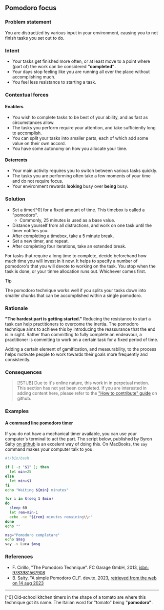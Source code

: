 ## Pomodoro focus

### Problem statement

You are distract/ed by various input in your environment, causing you to not finish tasks you set out to do.

### Intent

* Your tasks get finished more often, or at least move to a point where (part of) the work can be considered  __"completed"__.
* Your days stop feeling like you are running all over the place without accomplishing much.
* You feel less resistance to starting a task.

### Contextual forces

#### Enablers

* You wish to complete tasks to be best of your ability, and as fast as circumstances allow.
* The tasks you perform require your attention, and take sufficiently long to accomplish.
* You can split your tasks into smaller parts, each of which add some value on their own accord.
* You have some autonomy on how you allocate your time.

#### Deterrents

* Your main activity requires you to switch between various tasks quickly.
* The tasks you are performing often take a few moments of your time and do not require focus.
* Your environment rewards __looking__ busy over __being__ busy.

### Solution

* Set a timer[^0] for a fixed amount of time. This timebox is called a "pomodoro".
    * Commonly, 25 minutes is used as a base value.
* Distance yourself from all distractions, and work on one task until the timer notifies you.
* After completing a timebox, take a 5 minute break.
* Set a new timer, and repeat.
* After completing four iterations, take an extended break.

For tasks that require a long time to complete, decide beforehand how much time you will invest in it now.
It helps to specify a number of pomodoro's that you will devote to working on the task. You stop when the task is done, or your tinme allocation
runs out. Whichever comes first.

> [!TIP]
> The pomodoro technique works well if you splits your tasks down into smaller chunks that can be accomplished within a single pomodoro.

### Rationale

__"The hardest part is getting started."__ Reducing the resistance to start a task can help practitioners to overcome the inertia.
The pomodoro technique aims to achieve this by introducing the reassurance that the end is in sight.
Rather than committing to fully complete an endeavour, a practitioner is commiting to work on a certain task for a fixed period of time.

Adding a certain element of gamification, and measurability, to the process helps motivate people to work towards their goals more frequently 
and consistently.

### Consequences

> [!STUB]
> Due to it's online nature, this work in in perpetual motion.
> This section has not yet been completed. If you are interested in adding content here, please refer to
> the ["How to contribute" guide](https://github.com/sddevelopment-be/penguin-pragmatic-patterns/blob/content/software_patterns/CONTRIBUTING.md) on
> github.

### Examples

#### A command line pomodoro timer

If you do not have a mechanical timer available, you can use your computer's terminal to act the part.
The script below, published by Byron Salty [on github](https://github.com/byronsalty/pom/blob/main/pom) is an excelent way of doing this.
On MacBooks, the `say` command makes your computer talk to you.

```bash
#!/bin/bash

if [ -z "$1" ]; then
  let min=25 
else
  let min=$1
fi
echo "Waiting ${min} minutes"

for i in $(seq 1 $min)
do
  sleep 60  
  let rem=min-i
  echo -ne "${rem} minutes remaining\\r"
done
echo ""

msg="Pomodoro completare"
echo $msg
say -v Luca $msg
```

### References

* F. Cirillo, "The Pomodoro Technique". FC Garage GmbH,
  2013, [isbn: 9783981567908](https://www.goodreads.com/book/show/18482790-the-pomodoro-technique)
* B. Salty, "A simple Pomodoro CLI". dev.to, 2023, [retrieved from the web on 14 aug 2023](https://dev.to/byronsalty/a-simple-pomodoro-cli-48p0)

---
[^0] Old-school kitchen timers in the shape of a tomato are where this technique got its name. The Italian word for "tomato" being __"pomodoro"__. 
